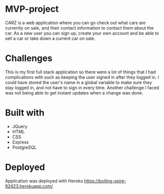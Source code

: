 # MVP-project
CARZ is a web application where you can go check out what cars are currently on sale, and their contact information to contact them about the car. 
As a new user you can sign up, create your own account and be able to sell a car or take down a current car on sale. 


# Challenges 
This is my first full stack application so there were a lot of things that I had complications with such as keeping the user signed in after they logged in. 
I could have stored the user's name in a global variable to make sure they stay logged in, and not have to sign in every time. Another challenge I faced was not being able to get instant updates when a change was done. 

# Built with 
- JQuery
- HTML 
- CSS
- Express
- PostgreSQL

# Deployed
Application was deployed with Heroku 
https://boiling-spire-92423.herokuapp.com/
